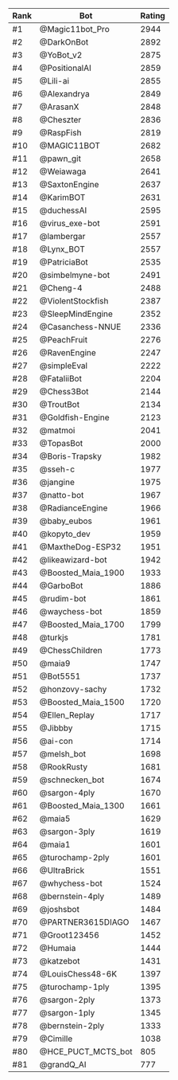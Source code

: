 Rank|Bot|Rating
---|---|---
#1|@Magic11bot_Pro|2944
#2|@DarkOnBot|2892
#3|@YoBot_v2|2875
#4|@PositionalAI|2859
#5|@Lili-ai|2855
#6|@Alexandrya|2849
#7|@ArasanX|2848
#8|@Cheszter|2836
#9|@RaspFish|2819
#10|@MAGIC11BOT|2682
#11|@pawn_git|2658
#12|@Weiawaga|2641
#13|@SaxtonEngine|2637
#14|@KarimBOT|2631
#15|@duchessAI|2595
#16|@virus_exe-bot|2591
#17|@lambergar|2557
#18|@Lynx_BOT|2557
#19|@PatriciaBot|2535
#20|@simbelmyne-bot|2491
#21|@Cheng-4|2488
#22|@ViolentStockfish|2387
#23|@SleepMindEngine|2352
#24|@Casanchess-NNUE|2336
#25|@PeachFruit|2276
#26|@RavenEngine|2247
#27|@simpleEval|2222
#28|@FataliiBot|2204
#29|@Chess3Bot|2144
#30|@TroutBot|2134
#31|@Goldfish-Engine|2123
#32|@matmoi|2041
#33|@TopasBot|2000
#34|@Boris-Trapsky|1982
#35|@sseh-c|1977
#36|@jangine|1975
#37|@natto-bot|1967
#38|@RadianceEngine|1966
#39|@baby_eubos|1961
#40|@kopyto_dev|1959
#41|@MaxtheDog-ESP32|1951
#42|@likeawizard-bot|1942
#43|@Boosted_Maia_1900|1933
#44|@GarboBot|1886
#45|@rudim-bot|1861
#46|@waychess-bot|1859
#47|@Boosted_Maia_1700|1799
#48|@turkjs|1781
#49|@ChessChildren|1773
#50|@maia9|1747
#51|@Bot5551|1737
#52|@honzovy-sachy|1732
#53|@Boosted_Maia_1500|1720
#54|@Ellen_Replay|1717
#55|@Jibbby|1715
#56|@ai-con|1714
#57|@melsh_bot|1698
#58|@RookRusty|1681
#59|@schnecken_bot|1674
#60|@sargon-4ply|1670
#61|@Boosted_Maia_1300|1661
#62|@maia5|1629
#63|@sargon-3ply|1619
#64|@maia1|1601
#65|@turochamp-2ply|1601
#66|@UltraBrick|1551
#67|@whychess-bot|1524
#68|@bernstein-4ply|1489
#69|@joshsbot|1484
#70|@PARTNER3615DIAGO|1467
#71|@Groot123456|1452
#72|@Humaia|1444
#73|@katzebot|1431
#74|@LouisChess48-6K|1397
#75|@turochamp-1ply|1395
#76|@sargon-2ply|1373
#77|@sargon-1ply|1345
#78|@bernstein-2ply|1333
#79|@Cimille|1038
#80|@HCE_PUCT_MCTS_bot|805
#81|@grandQ_AI|777
